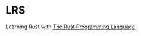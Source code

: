 # LRS

Learning Rust with [The Rust Programming Language](https://doc.rust-lang.org/book/title-page.html)
